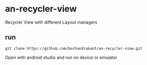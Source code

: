 # an-recycler-view
Recycler View with different Layout managers

## run

`git clone https://github.com/bechandrakant/an-recycler-view.git`

Open with android studio and run on device or emulator
